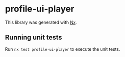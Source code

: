 # profile-ui-player

This library was generated with [Nx](https://nx.dev).

## Running unit tests

Run `nx test profile-ui-player` to execute the unit tests.
